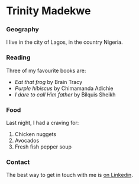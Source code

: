# Trinity Madekwe

### Geography

I live in the city of Lagos, in the country Nigeria.

### Reading

Three of my favourite books are:

- *Eat that frog* by Brain Tracy
- *Purple hibiscus* by Chimamanda Adichie
- *I dare to call Him father* by Bilquis Sheikh

### Food

Last night, I had a craving for:

1. Chicken nuggets
2. Avocados
3. Fresh fish pepper soup

### Contact

The best way to get in touch with me is [on Linkedin](https://www.linkedin.com/in/trinity-madekwe-199782124).